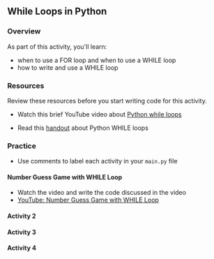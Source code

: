 ## While Loops in Python

### Overview

As part of this activity, you'll learn:
- when to use a FOR loop and when to use a WHILE loop
- how to write and use a WHILE loop

### Resources

Review these resources before you start writing code for this activity.

- Watch this brief YouTube video about [Python while loops](https://youtu.be/rRTjPnVooxE?feature=shared)

- Read this [handout](https://github.com/manfredspitze/while-loops-starter/blob/main/while-loops-quick-guide.md) about Python WHILE loops


### Practice

- Use comments to label each activity in your `main.py` file

#### Number Guess Game with WHILE Loop

- Watch the video and write the code discussed in the video
- [YouTube: Number Guess Game with WHILE Loop](https://www.youtube.com/watch?v=Jk3az4ZXEKU)

#### Activity 2

#### Activity 3

#### Activity 4


